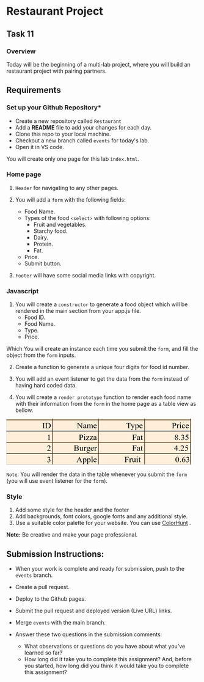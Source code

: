 # Restaurant Project

## Task 11

### **Overview**

Today will be the beginning of a multi-lab project, where you will build an restaurant project with pairing partners.

## **Requirements**

### **Set up your Github Repository***

- Create a new repository called `Restaurant`
- Add a **README** file to add your changes for each day.
- Clone this repo to your local machine.
- Checkout a new branch called `events` for today's lab.
- Open it in VS code.

You will create only one page for this lab `index.html`.
### **Home page**
1. `Header` for navigating to any other pages.

2. You will add a `form` with the following fields:
    - Food Name.
    - Types of the food `<select>` with following options:
        - Fruit and vegetables.
        - Starchy food.
        - Dairy.
        - Protein.
        - Fat.
    - Price.
    - Submit button.

3. `Footer` will have some social media links with copyright.

### **Javascript**

1. You will create a `constructor` to generate a food object which will be rendered in the main section from your app.js file.
    - Food ID.
    - Food Name.
    - Type.
    - Price.

Which You will create an instance each time you submit the `form`, and fill the object from the `form` inputs.

2. Create a function to generate a unique four digits for food id number.

3. You will add an event listener to get the data from the `form` instead of having hard coded data.

4. You will create a `render prototype` function to render each food name with their information from the `form` in the home page as a table view as bellow.

![Card](assets/table.png)

`Note`: You will render the data in the table whenever you submit the `form` (you will use event listener for the `form`).

### **Style**

1. Add some style for the header and the footer
2. Add backgrounds, font colors, google fonts and any additional style.
3. Use a suitable color palette for your website. You can use [ColorHunt](https://colorhunt.co) .

**Note:**
Be creative and make your page professional.


## Submission Instructions:
- When your work is complete and ready for submission, push to the `events` branch.
- Create a pull request.
- Deploy to the Github pages.
- Submit the pull request and deployed version (Live URL) links.
- Merge `events` with the main branch.
- Answer these two questions in the submission comments: 

    - What observations or questions do you have about what you’ve learned so far?
    - How long did it take you to complete this assignment? And, before you started, how long did you think it would take you to complete this assignment?